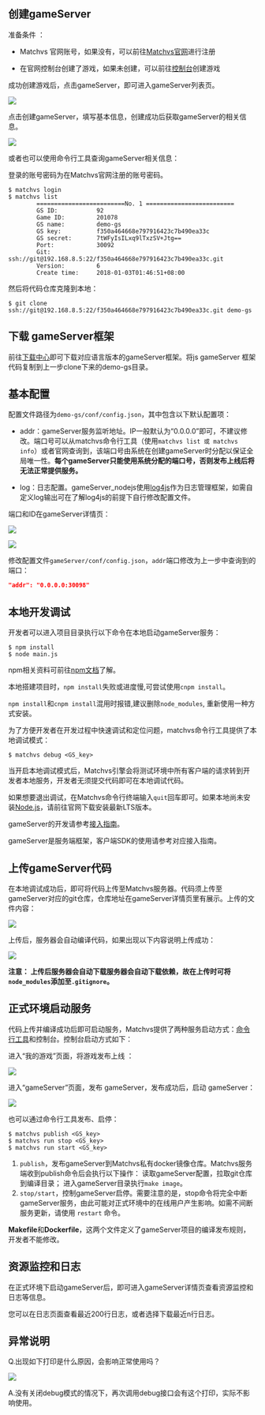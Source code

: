 ## 创建gameServer

准备条件 ：

- Matchvs 官网账号，如果没有，可以前往[Matchvs官网](http://www.matchvs.com/vsRegister)进行注册

- 在官网控制台创建了游戏，如果未创建，可以前往[控制台](http://www.matchvs.com/manage)创建游戏

成功创建游戏后，点击gameServer，即可进入gameServer列表页。

![](http://imgs.matchvs.com/static/gs_creategs.png)

点击创建gameServer，填写基本信息，创建成功后获取gameServer的相关信息。

![](http://imgs.matchvs.com/static/gs_createsuc1.png)

或者也可以使用命令行工具查询gameServer相关信息：

登录的账号密码为在Matchvs官网注册的账号密码。

```shell
$ matchvs login
$ matchvs list
		=========================No. 1 =========================
        GS ID:           92
        Game ID:         201078
        GS name:         demo-gs
        GS key:          f350a464668e797916423c7b490ea33c
        GS secret:       7tWFyIsILxq9lTxzSV+Jtg==
        Port:            30092
        Git:             ssh://git@192.168.8.5:22/f350a464668e797916423c7b490ea33c.git
        Version:         6
        Create time:     2018-01-03T01:46:51+08:00
```

然后将代码仓库克隆到本地：

```shell
$ git clone ssh://git@192.168.8.5:22/f350a464668e797916423c7b490ea33c.git demo-gs
```

## 下载 gameServer框架

前往[下载中心](http://www.matchvs.com/serviceDownload)即可下载对应语言版本的gameServer框架。将js gameServer 框架代码复制到上一步clone下来的demo-gs目录。

## 基本配置

配置文件路径为`demo-gs/conf/config.json`，其中包含以下默认配置项：

- addr：gameServer服务监听地址。IP一般默认为“0.0.0.0”即可，不建议修改。端口号可以从matchvs命令行工具（使用`matchvs list 或 matchvs info`）或者官网查询到，该端口号由系统在创建gameServer时分配以保证全局唯一性。**每个gameServer只能使用系统分配的端口号，否则发布上线后将无法正常提供服务。**

- log：日志配置。gameServer_nodejs使用[log4js](https://www.npmjs.com/package/log4js)作为日志管理框架，如需自定义log输出可在了解log4js的前提下自行修改配置文件。

端口和ID在gameServer详情页：

![](http://imgs.matchvs.com/static/gs_detailbu.png)



![](http://imgs.matchvs.com/static/gs_detail.png)


修改配置文件`gameServer/conf/config.json`，`addr`端口修改为上一步中查询到的端口：

```json
"addr": "0.0.0.0:30098"
```
## 本地开发调试

开发者可以进入项目目录执行以下命令在本地启动gameServer服务：

```shell
$ npm install 
$ node main.js
```

npm相关资料可前往[npm文档](https://www.npmjs.com.cn/)了解。

本地搭建项目时，`npm install`失败或进度慢,可尝试使用`cnpm install`。

`npm install`和`cnpm install`混用时报错,建议删除`node_modules`, 重新使用一种方式安装。

为了方便开发者在开发过程中快速调试和定位问题，matchvs命令行工具提供了本地调试模式：

```shell
$ matchvs debug <GS_key>
```

当开启本地调试模式后，Matchvs引擎会将测试环境中所有客户端的请求转到开发者本地服务，开发者无须提交代码即可在本地调试代码。

如果想要退出调试，在Matchvs命令行终端输入`quit`回车即可。如果本地尚未安装[Node.js](https://nodejs.org)，请前往官网下载安装最新LTS版本。

gameServer的开发请参考[接入指南](http://www.matchvs.com/service?page=guideJSgameServer)。

gameServer是服务端框架，客户端SDK的使用请参考对应接入指南。

## 上传gameServer代码

在本地调试成功后，即可将代码上传至Matchvs服务器。代码须上传至gameServer对应的git仓库，仓库地址在gameServer详情页里有展示。上传的文件内容：

![](http://imgs.matchvs.com/static/gameserverJSupload.png)

上传后，服务器会自动编译代码，如果出现以下内容说明上传成功：

![](http://imgs.matchvs.com/static/gs_buildsuc.png)



**注意： 上传后服务器会自动下载服务器会自动下载依赖，故在上传时可将`node_modules`添加至`.gitignore`。**



## 正式环境启动服务

代码上传并编译成功后即可启动服务，Matchvs提供了两种服务启动方式：[命令行工具](http://www.matchvs.com/service?page=gscliGuide)和控制台。控制台启动方式如下：

进入“我的游戏”页面，将游戏发布上线 ：

![](http://imgs.matchvs.com/static/gs_publish.png)

进入“gameServer”页面，发布 gameServer，发布成功后，启动 gameServer：

![](http://imgs.matchvs.com/static/gs_intr.png)

也可以通过命令行工具发布、启停：

```shell
$ matchvs publish <GS_key>
$ matchvs run stop <GS_key>
$ matchvs run start <GS_key>
```


1. `publish`，发布gameServer到Matchvs私有docker镜像仓库。Matchvs服务端收到publish命令后会执行以下操作：
	读取gameServer配置，拉取git仓库到编译目录；
	进入gameServer目录执行`make image`。
2. `stop/start`，控制gameServer启停。需要注意的是，stop命令将完全中断gameServer服务，由此可能对正式环境中的在线用户产生影响。如需不间断服务更新，请使用 `restart` 命令。

**Makefile**和**Dockerfile**，这两个文件定义了gameServer项目的编译发布规则，开发者不能修改。

## 资源监控和日志

在正式环境下启动gameServer后，即可进入gameServer详情页查看资源监控和日志等信息。

您可以在日志页面查看最近200行日志，或者选择下载最近n行日志。

## 异常说明

Q.出现如下打印是什么原因，会影响正常使用吗？

![](http://imgs.matchvs.com/static/gsqa.png)

A.没有关闭debug模式的情况下，再次调用debug接口会有这个打印，实际不影响使用。